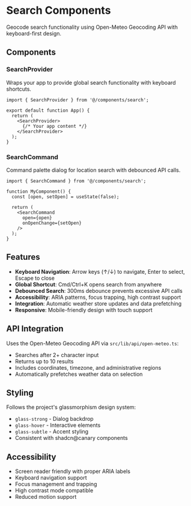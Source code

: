 # Search Components

Geocode search functionality using Open-Meteo Geocoding API with keyboard-first design.

## Components

### SearchProvider

Wraps your app to provide global search functionality with keyboard shortcuts.

```tsx
import { SearchProvider } from '@/components/search';

export default function App() {
  return (
    <SearchProvider>
      {/* Your app content */}
    </SearchProvider>
  );
}
```

### SearchCommand

Command palette dialog for location search with debounced API calls.

```tsx
import { SearchCommand } from '@/components/search';

function MyComponent() {
  const [open, setOpen] = useState(false);
  
  return (
    <SearchCommand 
      open={open} 
      onOpenChange={setOpen}
    />
  );
}
```

## Features

- **Keyboard Navigation**: Arrow keys (↑/↓) to navigate, Enter to select, Escape to close
- **Global Shortcut**: Cmd/Ctrl+K opens search from anywhere
- **Debounced Search**: 300ms debounce prevents excessive API calls
- **Accessibility**: ARIA patterns, focus trapping, high contrast support
- **Integration**: Automatic weather store updates and data prefetching
- **Responsive**: Mobile-friendly design with touch support

## API Integration

Uses the Open-Meteo Geocoding API via `src/lib/api/open-meteo.ts`:

- Searches after 2+ character input
- Returns up to 10 results
- Includes coordinates, timezone, and administrative regions
- Automatically prefetches weather data on selection

## Styling

Follows the project's glassmorphism design system:

- `glass-strong` - Dialog backdrop
- `glass-hover` - Interactive elements
- `glass-subtle` - Accent styling
- Consistent with shadcn@canary components

## Accessibility

- Screen reader friendly with proper ARIA labels
- Keyboard navigation support
- Focus management and trapping
- High contrast mode compatible
- Reduced motion support
